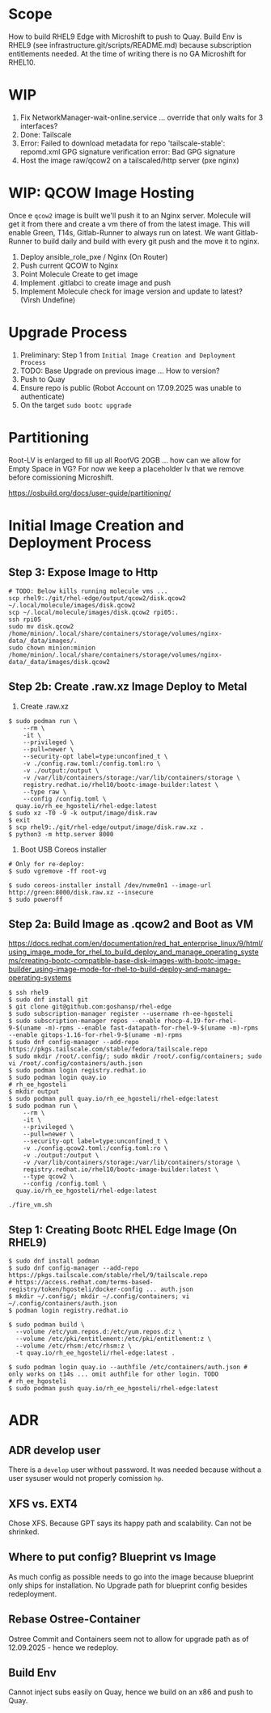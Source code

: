 # Scope
How to build RHEL9 Edge with Microshift to push to Quay. Build Env is RHEL9 (see infrastructure.git/scripts/README.md) because subscription entitlements needed. At the time of writing there is no GA Microshift for RHEL10.


# WIP
1. Fix NetworkManager-wait-online.service ... override that only waits for 3 interfaces?
1. Done: Tailscale
1. Error: Failed to download metadata for repo 'tailscale-stable': repomd.xml GPG signature verification error: Bad GPG signature
1. Host the image raw/qcow2 on a tailscaled/http server (pxe nginx)


# WIP: QCOW Image Hosting
Once e `qcow2` image is built we'll push it to an Nginx server. Molecule will get it from there and create a vm there of from the latest image. This will enable Green, T14s, Gitlab-Runner to always run on latest. We want Gitlab-Runner to build daily and build with every git push and the move it to nginx.
1. Deploy ansible_role_pxe / Nginx (On Router)
1. Push current QCOW to Nginx
1. Point Molecule Create to get image
1. Implement .gitlabci to create image and push
1. Implement Molecule check for image version and update to latest? (Virsh Undefine)


# Upgrade Process
1. Preliminary: Step 1 from `Initial Image Creation and Deployment Process`
1. TODO: Base Upgrade on previous image ... How to version?
1. Push to Quay
1. Ensure repo is public (Robot Account on 17.09.2025 was unable to authenticate)
1. On the target `sudo bootc upgrade`


# Partitioning
Root-LV is enlarged to fill up all RootVG 20GB ... how can we allow for Empty Space in VG? For now we keep a placeholder lv that we remove before comissioning Microshift.

https://osbuild.org/docs/user-guide/partitioning/


# Initial Image Creation and Deployment Process

## Step 3: Expose Image to Http
```
# TODO: Below kills running molecule vms ...
scp rhel9:./git/rhel-edge/output/qcow2/disk.qcow2 ~/.local/molecule/images/disk.qcow2
scp ~/.local/molecule/images/disk.qcow2 rpi05:.
ssh rpi05
sudo mv disk.qcow2 /home/minion/.local/share/containers/storage/volumes/nginx-data/_data/images/.
sudo chown minion:minion /home/minion/.local/share/containers/storage/volumes/nginx-data/_data/images/disk.qcow2
```


## Step 2b: Create .raw.xz Image Deploy to Metal
1. Create .raw.xz
```
$ sudo podman run \
    --rm \
    -it \
    --privileged \
    --pull=newer \
    --security-opt label=type:unconfined_t \
    -v ./config.raw.toml:/config.toml:ro \
    -v ./output:/output \
    -v /var/lib/containers/storage:/var/lib/containers/storage \
    registry.redhat.io/rhel10/bootc-image-builder:latest \
    --type raw \
    --config /config.toml \
  quay.io/rh_ee_hgosteli/rhel-edge:latest
$ sudo xz -T0 -9 -k output/image/disk.raw
$ exit
$ scp rhel9:./git/rhel-edge/output/image/disk.raw.xz .
$ python3 -m http.server 8000
```
1. Boot USB Coreos installer
```
# Only for re-deploy:
$ sudo vgremove -ff root-vg

$ sudo coreos-installer install /dev/nvme0n1 --image-url http://green:8000/disk.raw.xz --insecure
$ sudo poweroff
```

## Step 2a: Build Image as .qcow2 and Boot as VM
https://docs.redhat.com/en/documentation/red_hat_enterprise_linux/9/html/using_image_mode_for_rhel_to_build_deploy_and_manage_operating_systems/creating-bootc-compatible-base-disk-images-with-bootc-image-builder_using-image-mode-for-rhel-to-build-deploy-and-manage-operating-systems
```
$ ssh rhel9
$ sudo dnf install git
$ git clone git@github.com:goshansp/rhel-edge
$ sudo subscription-manager register --username rh-ee-hgosteli
$ sudo subscription-manager repos --enable rhocp-4.19-for-rhel-9-$(uname -m)-rpms --enable fast-datapath-for-rhel-9-$(uname -m)-rpms --enable gitops-1.16-for-rhel-9-$(uname -m)-rpms
$ sudo dnf config-manager --add-repo https://pkgs.tailscale.com/stable/fedora/tailscale.repo
$ sudo mkdir /root/.config/; sudo mkdir /root/.config/containers; sudo vi /root/.config/containers/auth.json
$ sudo podman login registry.redhat.io
$ sudo podman login quay.io
# rh_ee_hgosteli
$ mkdir output
$ sudo podman pull quay.io/rh_ee_hgosteli/rhel-edge:latest
$ sudo podman run \
    --rm \
    -it \
    --privileged \
    --pull=newer \
    --security-opt label=type:unconfined_t \
    -v ./config.qcow2.toml:/config.toml:ro \
    -v ./output:/output \
    -v /var/lib/containers/storage:/var/lib/containers/storage \
    registry.redhat.io/rhel10/bootc-image-builder:latest \
    --type qcow2 \
    --config /config.toml \
  quay.io/rh_ee_hgosteli/rhel-edge:latest

./fire_vm.sh
```


## Step 1: Creating Bootc RHEL Edge Image (On RHEL9)
```
$ sudo dnf install podman
$ sudo dnf config-manager --add-repo https://pkgs.tailscale.com/stable/rhel/9/tailscale.repo
# https://access.redhat.com/terms-based-registry/token/hgosteli/docker-config ... auth.json
$ mkdir ~/.config/; mkdir ~/.config/containers; vi ~/.config/containers/auth.json
$ podman login registry.redhat.io

$ sudo podman build \
  --volume /etc/yum.repos.d:/etc/yum.repos.d:z \
  --volume /etc/pki/entitlement:/etc/pki/entitlement:z \
  --volume /etc/rhsm:/etc/rhsm:z \
  -t quay.io/rh_ee_hgosteli/rhel-edge:latest .

$ sudo podman login quay.io --authfile /etc/containers/auth.json # only works on t14s ... omit authfile for other login. TODO
# rh_ee_hgosteli
$ sudo podman push quay.io/rh_ee_hgosteli/rhel-edge:latest
```

# ADR

## ADR develop user
There is a `develop` user without password. It was needed because without a user sysuser would not properly comission `hp`.

## XFS vs. EXT4
Chose XFS. Because GPT says its happy path and scalability. Can not be shrinked.

## Where to put config? Blueprint vs Image
As much config as possible needs to go into the image because blueprint only ships for installation. No Upgrade path for blueprint config besides redeployment.

## Rebase Ostree-Container
Ostree Commit and Containers seem not to allow for upgrade path as of 12.09.2025 - hence we redeploy.

## Build Env
Cannot inject subs easily on Quay, hence we build on an x86 and push to Quay.
